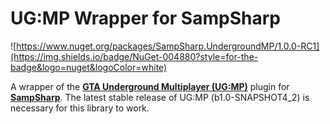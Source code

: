 # UG:MP Wrapper for SampSharp

![https://www.nuget.org/packages/SampSharp.UndergroundMP/1.0.0-RC1](https://img.shields.io/badge/NuGet-004880?style=for-the-badge&logo=nuget&logoColor=white)

A wrapper of the **[GTA Underground Multiplayer (UG:MP)](https://gtaundergroundmod.com/)** plugin for **[SampSharp](https://github.com/ikkentim/SampSharp)**.
The latest stable release of UG:MP (b1.0-SNAPSHOT4_2) is necessary for this library to work.
